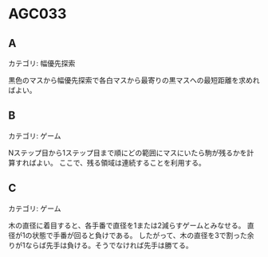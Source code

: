 # AGC033

## A
カテゴリ: 幅優先探索

黒色のマスから幅優先探索で各白マスから最寄りの黒マスへの最短距離を求めればよい。

## B
カテゴリ: ゲーム

Nステップ目から1ステップ目まで順にどの範囲にマスにいたら駒が残るかを計算すればよい。
ここで、残る領域は連続することを利用する。

## C
カテゴリ: ゲーム

木の直径に着目すると、各手番で直径を1または2減らすゲームとみなせる。
直径が1の状態で手番が回ると負けである。
したがって、木の直径を3で割った余りが1ならば先手は負ける。そうでなければ先手は勝てる。
